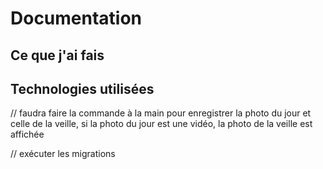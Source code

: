 # Documentation

## Ce que j'ai fais 

## Technologies utilisées

// faudra faire la commande à la main pour enregistrer la photo du jour et celle de la veille, si la photo du jour est une vidéo, la photo de la veille est affichée

// exécuter les migrations 